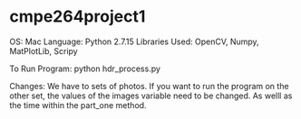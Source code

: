 # cmpe264project1

OS: Mac
Language: Python 2.7.15
Libraries Used: OpenCV, Numpy, MatPlotLib, Scripy

To Run Program:
python hdr_process.py

Changes:
We have to sets of photos. If you want to run the program on the other
set, the values of the images variable need to be changed. As welll as
the time within the part_one method.

